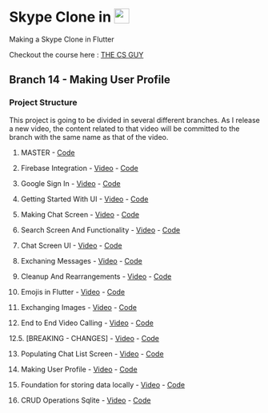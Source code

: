 # Skype Clone in <img src='http://sovitpoudel.com.np/wp-content/uploads/2019/01/flutter.png' height='30' width='30' align='top'>

Making a Skype Clone in Flutter 

Checkout the course here : [THE CS GUY](https://youtu.be/01PUYvVoLa8)

## Branch 14 - Making User Profile

### Project Structure

This project is going to be divided in several different branches. As I release a new video, the content related to that video will be committed to the branch with the same name as that of the video.

1. MASTER - [Code](https://github.com/Ronak99/Skype-Clone/tree/master)

2. Firebase Integration - [Video](https://youtu.be/P1riVXbCSAM) - [Code](https://github.com/Ronak99/Skype-Clone/tree/Firebase_Integration)

3. Google Sign In - [Video](https://youtu.be/mwnUGvmSMrI) - [Code](https://github.com/Ronak99/Skype-Clone/tree/Part-3-Google_Sign_In)

4. Getting Started With UI - [Video](https://youtu.be/M54GufhlWPU) - [Code](https://github.com/Ronak99/Skype-Clone/tree/Part-4-Getting_Started_With_Layout)

5. Making Chat Screen - [Video](https://youtu.be/kbmiyj19ph4) - [Code](https://github.com/Ronak99/Skype-Clone/tree/Part-5-Making_ChatList_Screen)

6. Search Screen And Functionality - [Video](https://youtu.be/FJZw-sAsGas) - [Code](https://github.com/Ronak99/Skype-Clone/tree/Part-6-Implementing_Search_Functionality_And_Making_SearchScreen)

7. Chat Screen UI - [Video](https://youtu.be/h5wq7OK-cSI) - [Code](https://github.com/Ronak99/Skype-Clone/tree/Part-7-Making_ChatScreen_UI)

8. Exchaning Messages - [Video](https://youtu.be/27IpIJeTtwA) - [Code](https://github.com/Ronak99/Skype-Clone/tree/Part-8-Exchanging_Messages_Via_Firebase)

9. Cleanup And Rearrangements - [Video](https://youtu.be/YTonb-VXdio) - [Code](https://github.com/Ronak99/Skype-Clone/tree/Part-9-Cleanup_and_Rearrangement)

10. Emojis in Flutter - [Video](https://youtu.be/Hc7r62fMsTs) - [Code](https://github.com/Ronak99/Skype-Clone/tree/Part-10-Emojies_In_Flutter)

11. Exchanging Images - [Video](https://youtu.be/khspvcbS7qE) - [Code](https://github.com/Ronak99/Skype-Clone/tree/Part-11-Send_Images_Via_Firebase_Storage)

12. End to End Video Calling - [Video](https://youtu.be/v9ngriCV0J0) - [Code](https://github.com/Ronak99/Skype-Clone/tree/Part-12-Video_Calling_Over_Network)

12.5. [BREAKING - CHANGES] - [Video](https://youtu.be/_r5bV5tr5_E) - [Code](https://github.com/Ronak99/Skype-Clone/tree/Part-12-Video_Calling_Over_Network)

13. Populating Chat List Screen - [Video](https://youtu.be/Yjtax0D2MTg) - [Code](https://github.com/Ronak99/Skype-Clone/tree/Part-13-Populate_Chat_List_Screen)

14. Making User Profile - [Video](https://youtu.be/1SDZ_CAykgY) - [Code](https://github.com/Ronak99/Skype-Clone/tree/Part-14-Making_User_Profile)

15. Foundation for storing data locally - [Video](https://www.youtube.com/watch?v=YeYSyI1RXn8) - [Code](https://github.com/Ronak99/Skype-Clone/tree/Part-15-Foundation_For_Storing_Data_Locally)

16. CRUD Operations Sqlite - [Video](https://www.youtube.com/watch?v=2tv4iRrt80E) - [Code](https://github.com/Ronak99/Skype-Clone/tree/Part-16-Using_SQLite_To_Store_Data_Locally)
